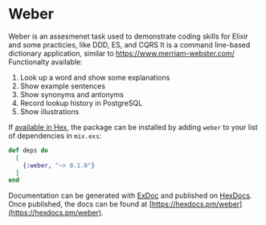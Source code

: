 # Weber

Weber is an assesmenet task used to demonstrate coding skills for Elixir and some practicies, like DDD, ES, and CQRS
It is a command line-based dictionary application, similar to https://www.merriam-webster.com/
Functionalty available:

1) Look up a word and show some explanations
2) Show example sentences 
3) Show synonyms and antonyms 
4) Record lookup history in PostgreSQL
5) Show illustrations 

If [available in Hex](https://hex.pm/docs/publish), the package can be installed
by adding `weber` to your list of dependencies in `mix.exs`:

```elixir
def deps do
  [
    {:weber, "~> 0.1.0"}
  ]
end
```

Documentation can be generated with [ExDoc](https://github.com/elixir-lang/ex_doc)
and published on [HexDocs](https://hexdocs.pm). Once published, the docs can
be found at [https://hexdocs.pm/weber](https://hexdocs.pm/weber).

